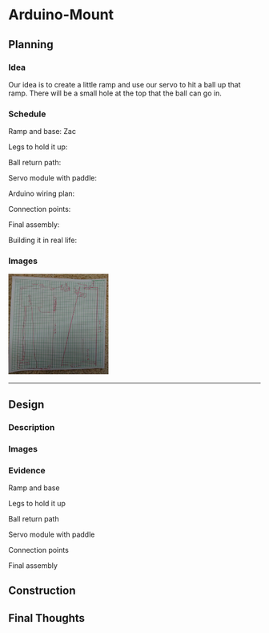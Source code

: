 # Arduino-Mount

## Planning

### Idea
Our idea is to create a little ramp and use our servo to hit a ball up that ramp. There will be a small hole at the top that the ball can go in. 

### Schedule
Ramp and base: Zac

Legs to hold it up:

Ball return path: 

Servo module with paddle: 

Arduino wiring plan:

Connection points:

Final assembly:

Building it in real life:

### Images
<img src="Images/IMG_20210205_094856.jpg" alt="IMG_20210205_094856.jpg" width="200" height="200">

---
## Design

### Description

### Images

### Evidence
Ramp and base

Legs to hold it up

Ball return path 

Servo module with paddle

Connection points

Final assembly

## Construction

## Final Thoughts
